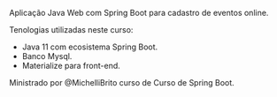 Aplicação Java Web com Spring Boot para cadastro de eventos online.

Tenologias utilizadas neste curso:

 - Java 11 com ecosistema Spring Boot.
 - Banco Mysql.
 - Materialize para front-end.

Ministrado por @MichelliBrito curso de Curso de Spring Boot.
